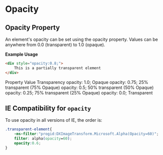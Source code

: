 # Opacity

## Opacity Property

An element's opacity can be set using the opacity property. Values can be anywhere from 0.0 (transparent) to 1.0
(opaque).

**Example Usage**

```html
<div style="opacity:0.8;">
	This is a partially transparent element
</div>
```

Property Value 			Transparency
opacity:						 1.0; Opaque
opacity: 						0.75; 25% transparent (75% Opaque)
opacity: 						0.5; 50% transparent (50% Opaque)
opacity:						 0.25; 75% transparent (25% Opaque)
opacity:						 0.0; Transparent

## IE Compatibility for `opacity`
To use opacity in all versions of IE, the order is:

```css
.transparent-element{
	-ms-filter:"progid:DXImageTransform.Microsoft.Alpha(Opacity=60)";
	filter: alpha(opacity=60);
	opacity:0.6;
}
```



